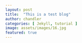 ```yaml
---
layout: post
title:  "This is a test blog"
author: chandler
categories: [ Jekyll, tutorial ]
image: assets/images/16.jpg
featured: true
---
```

